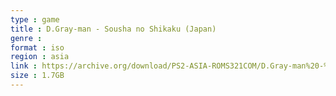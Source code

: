 ```yaml
---
type : game
title : D.Gray-man - Sousha no Shikaku (Japan)
genre : 
format : iso
region : asia
link : https://archive.org/download/PS2-ASIA-ROMS321COM/D.Gray-man%20-%20Sousha%20no%20Shikaku%20%28Japan%29.7z
size : 1.7GB
---
```

